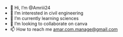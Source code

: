 - 👋 Hi, I’m @Amriii24
- 👀 I’m interested in civil engineering 
- 🌱 I’m currently learning sciences 
- 💞️ I’m looking to collaborate on canva 
- 📫 How to reach me amar.com.manage@gmail.com

<!---
Amriii24/Amriii24 is a ✨ special ✨ repository because its `README.md` (this file) appears on your GitHub profile.
You can click the Preview link to take a look at your changes.
--->
